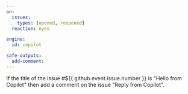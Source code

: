 ```yaml
---
on:
  issues:
    types: [opened, reopened]
  reaction: eyes

engine: 
  id: copilot

safe-outputs:
  add-comment:
---
```


If the title of the issue #${{ github.event.issue.number }} is "Hello from Copilot" then add a comment on the issue "Reply from Copilot".
